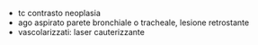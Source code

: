 - tc contrasto neoplasia
- ago aspirato parete bronchiale o tracheale, lesione retrostante
- vascolarizzati: laser cauterizzante